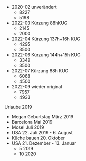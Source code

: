 - 2020-02 unverändert
	- 8227
	- 5198 
- 2022-03 Kürzung 88hKUG
	- 2145
	- 2000
- 2022-04 Kürzung 137h+16h KUG
	- 4295
	- 3500
- 2022-06 Kürzung 144h+15h KUG
	- 3349
	- 3500
- 2022-07 Kürzung 88h KUG
	- 6068
	- 4500
- 2022-09 wieder original
	- 7957
	- 4933


Urlaube 2019
- Megan Geburtstag März 2019
- Barcelona Mai 2019
- Mosel Juli 2019
- USA 22. Juli 2019 - 6. August
- Küche bauen 20. Oktober
- USA 21. Dezember - 13. Januar
	- 5 2019
	- 10 2020